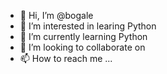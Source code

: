 - 👋 Hi, I’m @bogale
- 👀 I’m interested in learing Python
- 🌱 I’m currently learning Python
- 💞️ I’m looking to collaborate on 
- 📫 How to reach me ...

<!---
bogalet/bogalet is a ✨ special ✨ repository because its `README.md` (this file) appears on your GitHub profile.
You can click the Preview link to take a look at your changes.
--->
